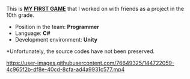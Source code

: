 This is [**MY FIRST GAME**](https://github.com/S4nton/Games/tree/master/My%20first%20game) that I worked on with friends as a project in the 10th grade. 
+ Position in the team: **Programmer**
+ Language: **C#**
+ Development environment: **Unity**
 
*Unfortunately, the source codes have not been preserved.


https://user-images.githubusercontent.com/76649325/144722059-4c965f2b-df8e-40cd-8cfa-ad4a9931c577.mp4

